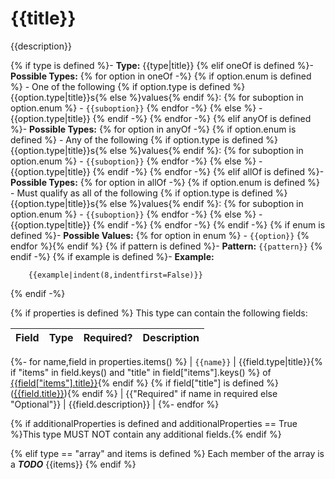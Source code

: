 # {{title}}

{{description}}

{% if type is defined %}- **Type:** {{type|title}}
{% elif oneOf is defined %}- **Possible Types:**
{% for option in oneOf -%}
{% if option.enum is defined %}
    - One of the following {% if option.type is defined %}{{option.type|title}}s{% else %}values{% endif %}:
{% for suboption in option.enum %}
        - `{{suboption}}`
{% endfor -%}
{% else %}
    - {{option.type|title}}
{% endif -%}
{% endfor -%}
{% elif anyOf is defined %}- **Possible Types:**
{% for option in anyOf -%}
{% if option.enum is defined %}
    - Any of the following {% if option.type is defined %}{{option.type|title}}s{% else %}values{% endif %}:
{% for suboption in option.enum %}
        - `{{suboption}}`
{% endfor -%}
{% else %}
    - {{option.type|title}}
{% endif -%}
{% endfor -%}
{% elif allOf is defined %}- **Possible Types:**
{% for option in allOf -%}
{% if option.enum is defined %}
    - Must qualify as all of the following {% if option.type is defined %}{{option.type|title}}s{% else %}values{% endif %}:
{% for suboption in option.enum %}
        - `{{suboption}}`
{% endfor -%}
{% else %}
    - {{option.type|title}}
{% endif -%}
{% endfor -%}
{% endif -%}
{% if enum is defined %}- **Possible Values:**
{% for option in enum %}
    - `{{option}}`
{% endfor %}{% endif %}
{% if pattern is defined %}- **Pattern:** `{{pattern}}`
{% endif -%}
{% if example is defined %}- **Example:**

        {{example|indent(8,indentfirst=False)}}

{% endif -%}

{% if properties is defined %}
This type can contain the following fields:

| Field | Type | Required? | Description |
|-------|------|-----------|-------------|
{%- for name,field in properties.items() %}
| `{{name}}` | {{field.type|title}}{% if "items" in field.keys() and "title" in field["items"].keys() %} of [{{field["items"].title}}]({{type_link(field["items"].title)}}){% endif %} {% if field["title"] is defined %}([{{field.title}}]({{type_link(field.title)}})){% endif %} | {{"Required" if name in required else "Optional"}} | {{field.description}} |
{%- endfor %}

{% if additionalProperties is defined and additionalProperties == True %}This type MUST NOT contain any additional fields.{% endif %}

{% elif type == "array" and items is defined %}
Each member of the array is a ***TODO*** {{items}}
{% endif %}
